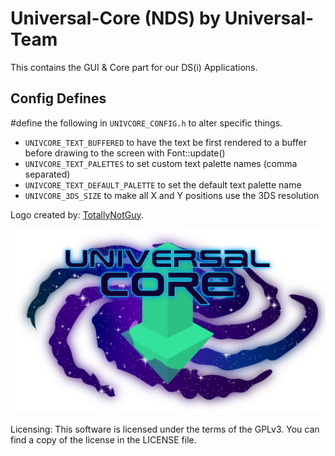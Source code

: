 # Universal-Core (NDS) by Universal-Team
This contains the GUI & Core part for our DS(i) Applications.

## Config Defines
#define the following in `UNIVCORE_CONFIG.h` to alter specific things.
- `UNIVCORE_TEXT_BUFFERED` to have the text be first rendered to a buffer before drawing to the screen with Font::update()
- `UNIVCORE_TEXT_PALETTES` to set custom text palette names (comma separated)
- `UNIVCORE_TEXT_DEFAULT_PALETTE` to set the default text palette name
- `UNIVCORE_3DS_SIZE` to make all X and Y positions use the 3DS resolution

Logo created by: [TotallyNotGuy](https://github.com/TotallyNotGuy).

![Universal-Core-Logo](https://github.com/Universal-Team/Universal-Core/blob/master/universal-core-logo.png)

Licensing:
This software is licensed under the terms of the GPLv3. You can find a copy of the license in the LICENSE file.
